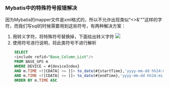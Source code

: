 ### Mybatis中的特殊符号报错解决
因为Mybatis的mapper文件是xml格式的，所以不允许出现类似“<>&'"”这样的字符，而我们写sql的时候需要用到这些符号，有两种解决方案：
1. 用转义字符，将特殊符号替换掉，下面给出转义字符
![](/images/20190527153427.png)
2. 使用<![CDATA[]]>符号进行说明，将此类符号不进行解析
```sql
    SELECT
    <include refid="Base_Column_List"/>
    FROM BASE_GPS m
    WHERE DEVICE = #{deviceIndex}
    AND m.TIME <![CDATA[ >= ]]> to_date(#{startTime},'yyyy-mm-dd hh24:mi:ss')
    AND m.TIME <![CDATA[ <= ]]> to_date(#{endTime},'yyyy-mm-dd hh24:mi:ss')
    ORDER BY m.TIME ASC
```